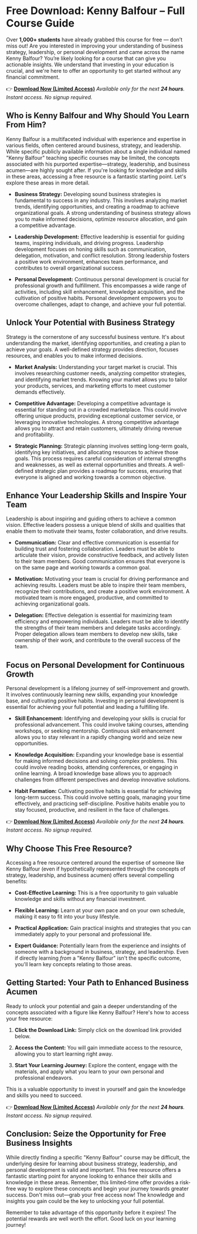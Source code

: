 # Free Download: Kenny Balfour – Full Course Guide

Over **1,000+ students** have already grabbed this course for free — don’t miss out!
Are you interested in improving your understanding of business strategy, leadership, or personal development and came across the name Kenny Balfour? You’re likely looking for a course that can give you actionable insights. We understand that investing in your education is crucial, and we're here to offer an opportunity to get started without any financial commitment.

👉 **[Download Now (Limited Access)](https://udemywork.com/kenny-balfour)**
_Available only for the next **24 hours**. Instant access. No signup required._

## Who is Kenny Balfour and Why Should You Learn From Him?

Kenny Balfour is a multifaceted individual with experience and expertise in various fields, often centered around business, strategy, and leadership. While specific publicly available information about a single individual named "Kenny Balfour" teaching specific courses may be limited, the concepts associated with his purported expertise—strategy, leadership, and business acumen—are highly sought after. If you're looking for knowledge and skills in these areas, accessing a free resource is a fantastic starting point. Let's explore these areas in more detail.

*   **Business Strategy:** Developing sound business strategies is fundamental to success in any industry. This involves analyzing market trends, identifying opportunities, and creating a roadmap to achieve organizational goals. A strong understanding of business strategy allows you to make informed decisions, optimize resource allocation, and gain a competitive advantage.

*   **Leadership Development:** Effective leadership is essential for guiding teams, inspiring individuals, and driving progress. Leadership development focuses on honing skills such as communication, delegation, motivation, and conflict resolution. Strong leadership fosters a positive work environment, enhances team performance, and contributes to overall organizational success.

*   **Personal Development:** Continuous personal development is crucial for professional growth and fulfillment. This encompasses a wide range of activities, including skill enhancement, knowledge acquisition, and the cultivation of positive habits. Personal development empowers you to overcome challenges, adapt to change, and achieve your full potential.

## Unlock Your Potential with Business Strategy

Strategy is the cornerstone of any successful business venture. It's about understanding the market, identifying opportunities, and creating a plan to achieve your goals. A well-defined strategy provides direction, focuses resources, and enables you to make informed decisions.

*   **Market Analysis:** Understanding your target market is crucial. This involves researching customer needs, analyzing competitor strategies, and identifying market trends. Knowing your market allows you to tailor your products, services, and marketing efforts to meet customer demands effectively.

*   **Competitive Advantage:** Developing a competitive advantage is essential for standing out in a crowded marketplace. This could involve offering unique products, providing exceptional customer service, or leveraging innovative technologies. A strong competitive advantage allows you to attract and retain customers, ultimately driving revenue and profitability.

*   **Strategic Planning:** Strategic planning involves setting long-term goals, identifying key initiatives, and allocating resources to achieve those goals. This process requires careful consideration of internal strengths and weaknesses, as well as external opportunities and threats. A well-defined strategic plan provides a roadmap for success, ensuring that everyone is aligned and working towards a common objective.

## Enhance Your Leadership Skills and Inspire Your Team

Leadership is about inspiring and guiding others to achieve a common vision. Effective leaders possess a unique blend of skills and qualities that enable them to motivate their teams, foster collaboration, and drive results.

*   **Communication:** Clear and effective communication is essential for building trust and fostering collaboration. Leaders must be able to articulate their vision, provide constructive feedback, and actively listen to their team members. Good communication ensures that everyone is on the same page and working towards a common goal.

*   **Motivation:** Motivating your team is crucial for driving performance and achieving results. Leaders must be able to inspire their team members, recognize their contributions, and create a positive work environment. A motivated team is more engaged, productive, and committed to achieving organizational goals.

*   **Delegation:** Effective delegation is essential for maximizing team efficiency and empowering individuals. Leaders must be able to identify the strengths of their team members and delegate tasks accordingly. Proper delegation allows team members to develop new skills, take ownership of their work, and contribute to the overall success of the team.

## Focus on Personal Development for Continuous Growth

Personal development is a lifelong journey of self-improvement and growth. It involves continuously learning new skills, expanding your knowledge base, and cultivating positive habits. Investing in personal development is essential for achieving your full potential and leading a fulfilling life.

*   **Skill Enhancement:** Identifying and developing your skills is crucial for professional advancement. This could involve taking courses, attending workshops, or seeking mentorship. Continuous skill enhancement allows you to stay relevant in a rapidly changing world and seize new opportunities.

*   **Knowledge Acquisition:** Expanding your knowledge base is essential for making informed decisions and solving complex problems. This could involve reading books, attending conferences, or engaging in online learning. A broad knowledge base allows you to approach challenges from different perspectives and develop innovative solutions.

*   **Habit Formation:** Cultivating positive habits is essential for achieving long-term success. This could involve setting goals, managing your time effectively, and practicing self-discipline. Positive habits enable you to stay focused, productive, and resilient in the face of challenges.

👉 **[Download Now (Limited Access)](https://udemywork.com/kenny-balfour)**
_Available only for the next **24 hours**. Instant access. No signup required._

## Why Choose This Free Resource?

Accessing a free resource centered around the expertise of someone like Kenny Balfour (even if hypothetically represented through the concepts of strategy, leadership, and business acumen) offers several compelling benefits:

*   **Cost-Effective Learning:** This is a free opportunity to gain valuable knowledge and skills without any financial investment.

*   **Flexible Learning:** Learn at your own pace and on your own schedule, making it easy to fit into your busy lifestyle.

*   **Practical Application:** Gain practical insights and strategies that you can immediately apply to your personal and professional life.

*   **Expert Guidance:** Potentially learn from the experience and insights of someone with a background in business, strategy, and leadership. Even if directly learning *from* a "Kenny Balfour" isn't the specific outcome, you'll learn key concepts relating to those areas.

## Getting Started: Your Path to Enhanced Business Acumen

Ready to unlock your potential and gain a deeper understanding of the concepts associated with a figure like Kenny Balfour? Here's how to access your free resource:

1.  **Click the Download Link:** Simply click on the download link provided below.

2.  **Access the Content:** You will gain immediate access to the resource, allowing you to start learning right away.

3.  **Start Your Learning Journey:** Explore the content, engage with the materials, and apply what you learn to your own personal and professional endeavors.

This is a valuable opportunity to invest in yourself and gain the knowledge and skills you need to succeed.

👉 **[Download Now (Limited Access)](https://udemywork.com/kenny-balfour)**
_Available only for the next **24 hours**. Instant access. No signup required._

## Conclusion: Seize the Opportunity for Free Business Insights

While directly finding a specific "Kenny Balfour" course may be difficult, the underlying desire for learning about business strategy, leadership, and personal development is valid and important. This free resource offers a fantastic starting point for anyone looking to enhance their skills and knowledge in these areas. Remember, this limited-time offer provides a risk-free way to explore these concepts and begin your journey towards greater success. Don't miss out—grab your free access now! The knowledge and insights you gain could be the key to unlocking your full potential.

Remember to take advantage of this opportunity before it expires! The potential rewards are well worth the effort. Good luck on your learning journey!
